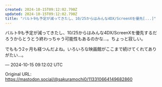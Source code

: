 ```yaml
---
created: 2024-10-15T09:12:02.790Z
updated: 2024-10-15T09:12:02.790Z
title: "バルト9も予定が減ってきたし、10/25からはみんな4DX/ScreenXを優先[...]"
---
```


<p>バルト9も予定が減ってきたし、10/25からはみんな4DX/ScreenXを優先するだろうからとうとう終わっちゃう可能性もあるのかな…。ちょっと寂しい。</p><p>でももう2ヶ月も経つんだよね。いろいろな映画館がここまで続けてくれてありがたい…。</p>

&mdash; 2024-10-15 09:12:02 UTC

Original URL: https://mastodon.social/@sakuramochi0/113310664149682860
